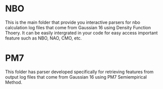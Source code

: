 # NBO
This is the main folder that provide you interactive parsers for nbo calculation log files that come from Gaussian 16 using Density Function Thoery. It can be easily intergrated in your code for easy access important feature such as NBO, NAO, CMO, etc.

# PM7
This folder has parser developed specifically for retrieving features from output log files that come from Gaussian 16 using PM7 Semiempirical Method.
